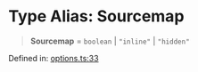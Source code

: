 # Type Alias: Sourcemap

> **Sourcemap** = `boolean` \| `"inline"` \| `"hidden"`

Defined in: [options.ts:33](https://github.com/Gugustinette/tsdown/blob/f3ece1a939da53ee9f099a58973bc20786f77167/src/options.ts#L33)
